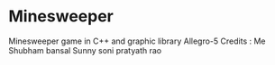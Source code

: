 # Minesweeper
Minesweeper game in C++ and graphic library Allegro-5
Credits :
Me
Shubham bansal
Sunny soni
pratyath rao
